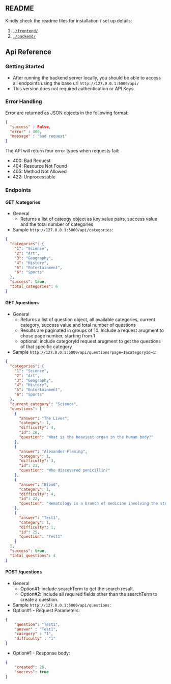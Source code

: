 ## README

Kindly check the readme files for installation / set up details:

1. [`./frontend/`](./frontend/README.md)
2. [`./backend/`](./backend/README.md)

## Api Reference

### Getting Started
- After running the backend server locally, you should be able to access all endpoints using the base url ```http://127.0.0.1:5000/api/```
- This version does not required authentication or API Keys.

### Error Handling
Error are returned as JSON objects in the following format:
```json
{
  "success" : False,
  "error" : 400,
  "message" : "bad request"
}
```
The API will return four error types when requests fail:
- 400: Bad Request
- 404: Resource Not Found
- 405: Method Not Allowed
- 422: Unprocessable


### Endpoints
#### GET /categories
- General
  - Returns a list of cateogy object as key:value pairs, success value and the total number of categories
- Sample ```http://127.0.0.1:5000/api/categories```: 
```json
{
  "categories": {
    "1": "Science", 
    "2": "Art", 
    "3": "Geography", 
    "4": "History", 
    "5": "Entertainment", 
    "6": "Sports"
  }, 
  "success": true, 
  "total_categories": 6
}
```

#### GET /questions
- General
  - Returns a list of question object, all available categories, current category, success value and total number of questions
  - Results are paginated in groups of 10. Include a request arugment to chose page number, starting from 1
  - optional: include categoryId request arugment to get the questions of that specific category
- Sample ```http://127.0.0.1:5000/api/questions?page=1&categoryId=1```: 
```json
{
  "categories": {
    "1": "Science", 
    "2": "Art", 
    "3": "Geography", 
    "4": "History", 
    "5": "Entertainment", 
    "6": "Sports"
  }, 
  "current_category": "Science", 
  "questions": [
    {
      "answer": "The Liver", 
      "category": 1, 
      "difficulty": 4, 
      "id": 20, 
      "question": "What is the heaviest organ in the human body?"
    }, 
    {
      "answer": "Alexander Fleming", 
      "category": 1, 
      "difficulty": 3, 
      "id": 21, 
      "question": "Who discovered penicillin?"
    }, 
    {
      "answer": "Blood", 
      "category": 1, 
      "difficulty": 4, 
      "id": 22, 
      "question": "Hematology is a branch of medicine involving the study of what?"
    }, 
    {
      "answer": "Test1", 
      "category": 1, 
      "difficulty": 1, 
      "id": 25, 
      "question": "Test1"
    }
  ], 
  "success": true, 
  "total_questions": 4
}
```


#### POST /questions
- General
  - Option#1: include searchTerm to get the search result.
  - Option#2: include all required fields other than the searchTerm to create a question.
- Sample ```http://127.0.0.1:5000/api/questions```: 
- Option#1 - Request Parameters: 
```json
{
    "question": "Test1",
    "answer" : "Test1",
    "category" : "1",
    "difficulty" : "1"
}
```
- Option#1 - Response body: 
```json
{
    "created": 26,
    "success": true
}
```

